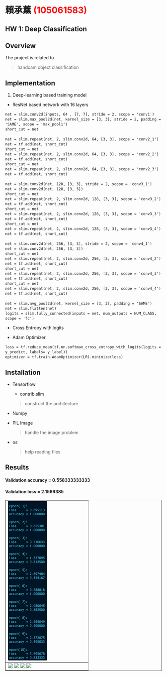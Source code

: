 # 賴承薰 <span style="color:red">(105061583)</span>

## HW 1: Deep Classification

## Overview
The project is related to 
> handcam object classification


## Implementation
1. Deep-learning based training model


* ResNet based network with 16 layers

```
net = slim.conv2d(inputs, 64 , [7, 7], stride = 2, scope = 'conv1')
net = slim.max_pool2d(net, kernel_size = [3, 3], stride = 2, padding = 'SAME', scope = 'max_pool1')
short_cut = net

net = slim.repeat(net, 2, slim.conv2d, 64, [3, 3], scope = 'conv2_1')
net = tf.add(net, short_cut)
short_cut = net
net = slim.repeat(net, 2, slim.conv2d, 64, [3, 3], scope = 'conv2_2')
net = tf.add(net, short_cut)
short_cut = net
net = slim.repeat(net, 2, slim.conv2d, 64, [3, 3], scope = 'conv2_3')
net = tf.add(net, short_cut)

net = slim.conv2d(net, 128, [3, 3], stride = 2, scope = 'conv3_1')
net = slim.conv2d(net, 128, [3, 3])
short_cut = net
net = slim.repeat(net, 2, slim.conv2d, 128, [3, 3], scope = 'conv3_2')
net = tf.add(net, short_cut)
short_cut = net
net = slim.repeat(net, 2, slim.conv2d, 128, [3, 3], scope = 'conv3_3')
net = tf.add(net, short_cut)
short_cut = net
net = slim.repeat(net, 2, slim.conv2d, 128, [3, 3], scope = 'conv3_4')
net = tf.add(net, short_cut)

net = slim.conv2d(net, 256, [3, 3], stride = 2, scope = 'conv4_1')
net = slim.conv2d(net, 256, [3, 3])
short_cut = net
net = slim.repeat(net, 2, slim.conv2d, 256, [3, 3], scope = 'conv4_2')
net = tf.add(net, short_cut)
short_cut = net
net = slim.repeat(net, 2, slim.conv2d, 256, [3, 3], scope = 'conv4_3')
net = tf.add(net, short_cut)
short_cut = net
net = slim.repeat(net, 2, slim.conv2d, 256, [3, 3], scope = 'conv4_4')
net = tf.add(net, short_cut)
		
net = slim.avg_pool2d(net, kernel_size = [3, 3], padding = 'SAME')
net = slim.flatten(net)
logits = slim.fully_connected(inputs = net, num_outputs = NUM_CLASS, scope = 'fc')
```

* Cross Entropy with logits

* Adam Optimizer

```
loss = tf.reduce_mean(tf.nn.softmax_cross_entropy_with_logits(logits = y_predict, labels= y_label))
optimizer = tf.train.AdamOptimizer(LR).minimize(loss)
```

## Installation
* Tensorflow
    
    * contrib.slim
    
    > construct the architecture

* Numpy

* PIL Image

    > handle the image problem

* os

    > help reading files


## Results
#### Validation accuracy = 0.558333333333
#### Validation loss     = 2.1569385
<table border=1>
<tr>
<td>
<img src="螢幕快照 2017-10-11 下午8.11.21.png" width="50%"/>
</td>
</tr>

<tr>
<td>
<img src="placeholder.jpg" width="24%"/>
<img src="placeholder.jpg" width="24%"/>
<img src="placeholder.jpg" width="24%"/>
<img src="placeholder.jpg" width="24%"/>
</td>
</tr>

</table>


